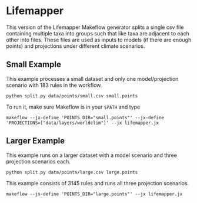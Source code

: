 # Lifemapper

This version of the Lifemapper Makeflow generator splits a single csv file 
containing multiple taxa into groups such that like taxa are adjacent to each
other into files.  These files are used as inputs to models (if there are
enough points) and projections under different climate scenarios.

## Small Example

This example processes a small dataset and only one model/projection scenario with 183 rules in the workflow.

    python split.py data/points/small.csv small.points 

To run it, make sure Makeflow is in your `$PATH` and type

    makeflow --jx-define 'POINTS_DIR="small.points"' --jx-define 'PROJECTIONS=["data/layers/worldclim"]' --jx lifemapper.jx

## Larger Example

This example runs on a larger dataset with a model scenario
and three projection scenarios each.

    python split.py data/points/large.csv large.points

This example consists of 3145 rules and runs all three projection scenarios.

    makeflow --jx-define 'POINTS_DIR="large.points"' --jx lifemapper.jx
